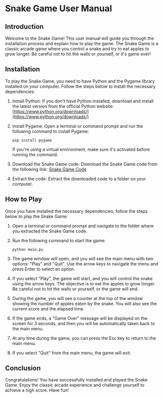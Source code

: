 # Snake Game User Manual

## Introduction

Welcome to the Snake Game! This user manual will guide you through the installation process and explain how to play the game. The Snake Game is a classic arcade game where you control a snake and try to eat apples to grow longer. Be careful not to hit the walls or yourself, or it's game over!

## Installation

To play the Snake Game, you need to have Python and the Pygame library installed on your computer. Follow the steps below to install the necessary dependencies:

1. Install Python: If you don't have Python installed, download and install the latest version from the official Python website: [https://www.python.org/downloads/](https://www.python.org/downloads/)

2. Install Pygame: Open a terminal or command prompt and run the following command to install Pygame:

   ```
   pip install pygame
   ```

   If you're using a virtual environment, make sure it's activated before running the command.

3. Download the Snake Game code: Download the Snake Game code from the following link: [Snake Game Code](https://github.com/your-repo/snake-game)

4. Extract the code: Extract the downloaded code to a folder on your computer.

## How to Play

Once you have installed the necessary dependencies, follow the steps below to play the Snake Game:

1. Open a terminal or command prompt and navigate to the folder where you extracted the Snake Game code.

2. Run the following command to start the game:

   ```
   python main.py
   ```

3. The game window will open, and you will see the main menu with two options: "Play" and "Quit". Use the arrow keys to navigate the menu and press Enter to select an option.

4. If you select "Play", the game will start, and you will control the snake using the arrow keys. The objective is to eat the apples to grow longer. Be careful not to hit the walls or yourself, or the game will end.

5. During the game, you will see a counter at the top of the window showing the number of apples eaten by the snake. You will also see the current score and the elapsed time.

6. If the game ends, a "Game Over" message will be displayed on the screen for 3 seconds, and then you will be automatically taken back to the main menu.

7. At any time during the game, you can press the Esc key to return to the main menu.

8. If you select "Quit" from the main menu, the game will exit.

## Conclusion

Congratulations! You have successfully installed and played the Snake Game. Enjoy the classic arcade experience and challenge yourself to achieve a high score. Have fun!